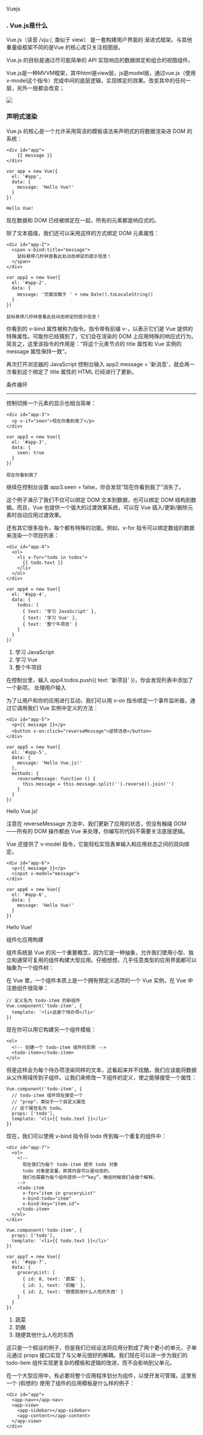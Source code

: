 Vuejs

<h3>. Vue.js是什么</h3>

Vue.js（读音 /vjuː/, 类似于 view） 是一套构建用户界面的 渐进式框架。与其他重量级框架不同的是Vue 的核心库只关注视图层。

Vue.js 的目标是通过尽可能简单的 API 实现响应的数据绑定和组合的视图组件。

Vue.js是一种MVVM框架，其中html是view层，js是model层，通过vue.js（使用v-model这个指令）完成中间的底层逻辑，实现绑定的效果。改变其中的任何一层，另外一层都会改变；

<img src="http://upload-images.jianshu.io/upload_images/1993435-911144dfe89f8670.png?imageMogr2/auto-orient/strip%7CimageView2/2" />

<h3>声明式渲染</h3>

Vue.js 的核心是一个允许采用简洁的模板语法来声明式的将数据渲染进 DOM 的系统：

    <div id="app">  
    	{{ message }}
    </div>

    var app = new Vue({
      el: '#app',
      data: {
        message: 'Hello Vue!'
      }
    })

    Hello Vue!

现在数据和 DOM 已经被绑定在一起，所有的元素都是响应式的。

除了文本插值，我们还可以采用这样的方式绑定 DOM 元素属性：

    <div id="app-2">
      <span v-bind:title="message">
        鼠标悬停几秒钟查看此处动态绑定的提示信息！
      </span>
    </div>

    var app2 = new Vue({
      el: '#app-2',
      data: {
        message: '页面加载于 ' + new Date().toLocaleString()
      }
    })

    鼠标悬停几秒钟查看此处动态绑定的提示信息！

你看到的 v-bind 属性被称为指令。指令带有前缀 v-，以表示它们是 Vue 提供的特殊属性。可能你已经猜到了，它们会在渲染的 DOM 上应用特殊的响应式行为。简言之，这里该指令的作用是：“将这个元素节点的 title 属性和 Vue 实例的 message 属性保持一致”。

再次打开浏览器的 JavaScript 控制台输入 app2.message = '新消息'，就会再一次看到这个绑定了 title 属性的 HTML 已经进行了更新。

条件循环

---

控制切换一个元素的显示也相当简单：

    <div id="app-3">
      <p v-if="seen">现在你看到我了</p>
    </div>

    var app3 = new Vue({
      el: '#app-3',
      data: {
        seen: true
      }
    })

    现在你看到我了
继续在控制台设置 app3.seen = false，你会发现“现在你看到我了”消失了。

这个例子演示了我们不仅可以绑定 DOM 文本到数据，也可以绑定 DOM 结构到数据。而且，Vue 也提供一个强大的过渡效果系统，可以在 Vue 插入/更新/删除元素时自动应用过渡效果。

还有其它很多指令，每个都有特殊的功能。例如，v-for 指令可以绑定数组的数据来渲染一个项目列表：

    <div id="app-4">
      <ol>
        <li v-for="todo in todos">
          {{ todo.text }}
        </li>
      </ol>
    </div>

    var app4 = new Vue({
      el: '#app-4',
      data: {
        todos: [
          { text: '学习 JavaScript' },
          { text: '学习 Vue' },
          { text: '整个牛项目' }
        ]
      }
    })

1. 学习 JavaScript
2. 学习 Vue
3. 整个牛项目

在控制台里，输入 app4.todos.push({ text: '新项目' })，你会发现列表中添加了一个新项。
处理用户输入

为了让用户和你的应用进行互动，我们可以用 v-on 指令绑定一个事件监听器，通过它调用我们 Vue 实例中定义的方法：

    <div id="app-5">
      <p>{{ message }}</p>
      <button v-on:click="reverseMessage">逆转消息</button>
    </div>

    var app5 = new Vue({
      el: '#app-5',
      data: {
        message: 'Hello Vue.js!'
      },
      methods: {
        reverseMessage: function () {
          this.message = this.message.split('').reverse().join('')
        }
      }
    })

Hello Vue.js!

注意在 reverseMessage 方法中，我们更新了应用的状态，但没有触碰 DOM——所有的 DOM 操作都由 Vue 来处理，你编写的代码不需要关注底层逻辑。

Vue 还提供了 v-model 指令，它能轻松实现表单输入和应用状态之间的双向绑定。

    <div id="app-6">
      <p>{{ message }}</p>
      <input v-model="message">
    </div>

    var app6 = new Vue({
      el: '#app-6',
      data: {
        message: 'Hello Vue!'
      }
    })

Hello Vue!

组件化应用构建

组件系统是 Vue 的另一个重要概念，因为它是一种抽象，允许我们使用小型、独立和通常可复用的组件构建大型应用。仔细想想，几乎任意类型的应用界面都可以抽象为一个组件树：



在 Vue 里，一个组件本质上是一个拥有预定义选项的一个 Vue 实例，在 Vue 中注册组件很简单：

    // 定义名为 todo-item 的新组件
    Vue.component('todo-item', {
      template: '<li>这是个待办项</li>'
    })

现在你可以用它构建另一个组件模板：

    <ol>
      <!-- 创建一个 todo-item 组件的实例 -->
      <todo-item></todo-item>
    </ol>

但是这样会为每个待办项渲染同样的文本，这看起来并不炫酷，我们应该能将数据从父作用域传到子组件。让我们来修改一下组件的定义，使之能够接受一个属性：

    Vue.component('todo-item', {
      // todo-item 组件现在接受一个
      // "prop"，类似于一个自定义属性
      // 这个属性名为 todo。
      props: ['todo'],
      template: '<li>{{ todo.text }}</li>'
    })

现在，我们可以使用 v-bind 指令将 todo 传到每一个重复的组件中：

    <div id="app-7">
      <ol>
        <!--
          现在我们为每个 todo-item 提供 todo 对象
          todo 对象是变量，即其内容可以是动态的。
          我们也需要为每个组件提供一个“key”，晚些时候我们会做个解释。
        -->
        <todo-item
          v-for="item in groceryList"
          v-bind:todo="item"
          v-bind:key="item.id">
        </todo-item>
      </ol>
    </div>

    Vue.component('todo-item', {
      props: ['todo'],
      template: '<li>{{ todo.text }}</li>'
    })
    
    var app7 = new Vue({
      el: '#app-7',
      data: {
        groceryList: [
          { id: 0, text: '蔬菜' },
          { id: 1, text: '奶酪' },
          { id: 2, text: '随便其他什么人吃的东西' }
        ]
      }
    })

1. 蔬菜
2. 奶酪
3. 随便其他什么人吃的东西

这只是一个假设的例子，但是我们已经设法将应用分割成了两个更小的单元，子单元通过 props 接口实现了与父单元很好的解耦。我们现在可以进一步为我们的 todo-item 组件实现更复杂的模板和逻辑的改进，而不会影响到父单元。

在一个大型应用中，有必要将整个应用程序划分为组件，以使开发可管理。这里有一个 (假想的) 使用了组件的应用模板是什么样的例子：

    <div id="app">
      <app-nav></app-nav>
      <app-view>
        <app-sidebar></app-sidebar>
        <app-content></app-content>
      </app-view>
    </div>


